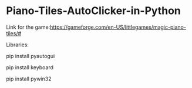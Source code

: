 # Piano-Tiles-AutoClicker-in-Python

Link for the game:https://gameforge.com/en-US/littlegames/magic-piano-tiles/#

Libraries:

pip install pyautogui

pip install keyboard

pip install pywin32
